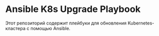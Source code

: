# Ansible K8s Upgrade Playbook

Этот репозиторий содержит плейбуки для обновления Kubernetes-кластера с помощью Ansible.

